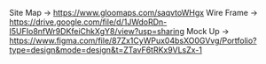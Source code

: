Site Map -> https://www.gloomaps.com/saqvtoWHgx
Wire Frame -> https://drive.google.com/file/d/1JWdoRDn-I5UFIo8nfWr9DKfeiChkXgY8/view?usp=sharing
Mock Up -> https://www.figma.com/file/87Zx1CyWPux04bsXO0GVvg/Portfolio?type=design&mode=design&t=ZTavF6tRKx9VLsZx-1
